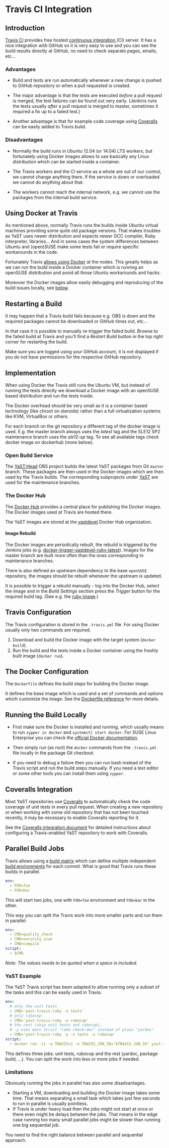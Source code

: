 # Travis CI Integration

## Introduction

[Travis CI](https://travis-ci.org/) provides free hosted [continuous integration
](https://en.wikipedia.org/wiki/Continuous_integration) (CI) server. It has
a nice integration with GitHub so it is very easy to use and you can see the
build results directly at GitHub, no need to check separate
pages, emails, etc...


### Advantages

- Build and tests are run automatically whenever a new change is pushed to GitHub
  repository or when a pull requested is created.

- The major advantage is that the tests are executed *before* a pull request
  is merged, the test failures can be found out very early. (Jenkins runs the tests
  usually *after* a pull request is merged to master, sometimes it required a fix up to
  a failed test.)

- Another advantage is that for example code coverage using
  [Coveralls](https://coveralls.io/) can be easily added to Travis build.

### Disadvantages

- Normally the build runs in Ubuntu 12.04 (or 14.04) LTS workers, but fortunately
  using Docker images allows to use basically any Linux distribution
  which can be started inside a container.

- The Travis workers and the CI service as a whole are out of our control, we
  cannot change anything there. If the service is down or overloaded we cannot
  do anything about that.

- The workers cannot reach the internal network, e.g. we cannot use the packages
  from the internal build service.

## Using Docker at Travis

As mentioned above, normally Travis runs the builds inside Ubuntu virtual machines
providing some quite old package versions. That makes troubles as YaST uses newer
distribution and expects newer GCC compiler, Ruby interpreter, libraries... And
in some cases the system differences between Ubuntu and (open)SUSE make some
tests fail or require specific workarounds in the code.

Fortunately Travis [allows using Docker](https://docs.travis-ci.com/user/docker/)
at the nodes. This greatly helps as we can run the build inside a Docker container
which is running an openSUSE distribution and avoid all those Ubuntu workarounds
and hacks.

Moreover the Docker images allow easily debugging and reproducing of the build
issues locally, see [below](#running-the-build-locally).

## Restarting a Build

It may happen that a Travis build fails because e.g. OBS is down and the
required packages cannot be downloaded or GitHub times out, etc...

In that case it is possible to manually re-trigger the failed build. Browse to
the failed build at Travis and you'll find a *Restart Build* button in the top
right corner for restarting the build.

Make sure you are logged using your GitHub account, it is not displayed if you
do not have permissions for the respective GitHub repository.


## Implementation

When using Docker the Travis still runs the Ubuntu VM, but instead of running
the tests directly we download a Docker image with an openSUSE based distribution
and run the tests inside.

The Docker overhead should be very small as it is a container based technology
(like chroot on steroids) rather than a full virtualization systems like
KVM, VirtualBox or others.

For each branch on the git repository a different tag of the docker image is used. E.g. the master
branch always uses the *latest* tag and the SLE12 SP2 maintenance branch uses the *sle12-sp*
tag. To see all available tags check docker image on dockerhub (more below).

### Open Build Service

The [YaST:Head](https://build.opensuse.org/project/monitor/YaST:Head) OBS project
builds the latest YaST packages from Git `master` branch. These packages are
then used in the Docker images which are then used by the Travis builds. The corresponding
subprojects under [YaST](https://build.opensuse.org/project/subprojects/YaST)
are used for the maintenance branches.

### The Docker Hub

The [Docker Hub](https://hub.docker.com/) provides a central place for publishing
the Docker images. The Docker images used at Travis are hosted there.

The YaST images are stored at the [yastdevel](https://hub.docker.com/u/yastdevel/)
Docker Hub organization.

#### Image Rebuild

The Docker images are periodically rebuilt, the rebuild is triggered by the
Jenkins jobs (e.g. [docker-trigger-yastdevel-ruby-latest](
https://ci.opensuse.org/view/Yast/job/docker-trigger-yastdevel-ruby-latest/)).
Images for the master branch are built more often than the ones corresponding
to maintenance branches.

There is also defined an upstream dependency to the base `openSUSE` repository,
the images should be rebuilt whenever the upstream is updated.

It is possible to trigger a rebuild manually - log into the Docker Hub, select the
image and in the *Build Settings* section press the *Trigger* button
for the required build tag. (See e.g. the [ruby image](
https://hub.docker.com/r/yastdevel/ruby/~/settings/automated-builds/).)

## Travis Configuration

The Travis configuration is stored in the `.travis.yml` file. For using Docker
usually only two commands are required.

1. Download and build the Docker image with the target system (`docker build`).
2. Run the build and the tests inside a Docker container using the freshly built
   image (`docker run`).

## The Docker Configuration

The `Dockerfile` defines the build steps for building the Docker image.

It defines the base image which is used and a set of commands and options
which customize the image. See the [Dockerfile reference](
https://docs.docker.com/engine/reference/builder/) for more details.

## Running the Build Locally

- First make sure the Docker is installed and running, which usually means to run
  `zypper in docker` and `systemctl start docker`. For SUSE Linux Enterprise
  you can check the [official Docker documentation](
  https://docs.docker.com/engine/installation/linux/suse/).

- Then simply run (as *root*) the `docker` commands from the `.travis.yml` file
  locally in the package Git checkout.

- If you need to debug a failure then you can run bash instead of the Travis
  script and run the build steps manually. If you need a text editor or some
  other tools you can install them using `zypper`.

## Coveralls Integration

Most YaST repositories use [Coveralls](https://coveralls.io/) to automatically
check the code coverage of unit tests in every pull request. When creating a new
repository or when working with some old repository that has not been touched
recently, it may be necessary to enable Coveralls reporting for it.

See the [Coveralls integration document](coveralls-integration.md) for detailed
instructions about configuring a Travis-enabled YaST repository to work with
Coveralls.

## Parallel Build Jobs

Travis allows using a [build matrix](
https://docs.travis-ci.com/user/build-stages/matrix-expansion/) which can define
multiple independent [build environments](
https://docs.travis-ci.com/user/environment-variables/#Defining-public-variables-in-.travis.yml
) for each commit. What is good that Travis runs these builds in parallel.

```yaml
env:
  - FOO=foo
  - FOO=bar
```

This will start two jobs, one with `FOO=foo` environment and `FOO=bar` in the
other.

This way you can split the Travis work into more smaller parts and run them
in parallel:

```yaml
env:
  - CMD=quality_check
  - CMD=security_scan
  - CMD=compile
script:
  - $CMD
```

*Note: The values needs to be quoted when a space is included.*


### YaST Example

The YaST Travis script has been adapted to allow running only a subset of the
tasks and this can be easily used in Travis:

```yaml
env:
  # only the unit tests
  - CMD='yast-travis-ruby -o tests'
  # only rubocop
  - CMD='yast-travis-ruby -o rubocop'
  # the rest (skip unit tests and rubocop),
  # -y uses more strict "rake check:doc" instead of plain "yardoc"
  - CMD='yast-travis-ruby -y -x tests -x rubocop'
script:
  - docker run -it -e TRAVIS=1 -e TRAVIS_JOB_ID="$TRAVIS_JOB_ID" yast-test-image $CMD
```

This defines three jobs: unit tests, rubocop and the rest (yardoc, package build,
...). You can split the work into less or more jobs if needed.


### Limitations

Obviously running the jobs in parallel has also some disadvantages.

- Starting a VM, downloading and building the Docker image
takes some time. That means separating a small task which takes
just few seconds to run in parallel is usually pointless.
- If Travis is under heavy load then the jobs might not start at once or there
even might be delays between the jobs. That means in the edge case running too
many small parallel jobs might be slower than running one big sequential job.

You need to find the right balance between parallel and sequential approach.
